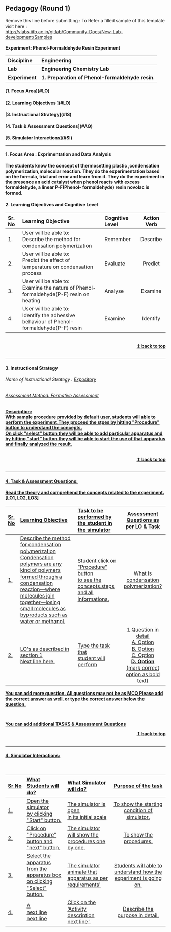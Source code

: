 ## Pedagogy (Round 1)
<p align="center">

Remove this line before submitting : To Refer a filled sample of this template visit here : <br> http://vlabs.iitb.ac.in/gitlab/Community-Docs/New-Lab-development/Samples
<br>
<br>
<b> Experiment: Phenol-Formaldehyde Resin Experiment  <a name="top"></a> <br>
</p>

<b>Discipline | <b>Engineering 
:--|:--|
<b> Lab | <b> Engineering Chemistry Lab
<b> Experiment|     <b> 1. Preparation of Phenol-formaldehyde resin.


<h4> [1. Focus Area](#LO)
<h4> [2. Learning Objectives ](#LO)
<h4> [3. Instructional Strategy](#IS)
<h4> [4. Task & Assessment Questions](#AQ)
<h4> [5. Simulator Interactions](#SI)
<hr>

<a name="LO"></a>
#### 1. Focus Area : Exprimentation and Data Analysis

The students know the concept of thermosetting plastic ,condensation polymerization,molecular reaction. They do the experimentation based on the formula, trial and error and learn from it. They do the experiment in the presence an acid catalyst when phenol reacts with excess formaldehyde, a linear P-F(Phenol- formaldehyde) resin novolac is formed.

#### 2. Learning Objectives and Cognitive Level


Sr. No |	Learning Objective	| Cognitive Level | Action Verb
:--|:--|:--|:-:
1.| User will be able to: <br>Describe the method for condensation polymerization | Remember | Describe
2.| User will be able to: <br>Predict the effect of temperature on condensation process | Evaluate | Predict
3.| User will be able to: <br>Examine the nature of Phenol-formaldehyde(P-F) resin on heating | Analyse | Examine
4.| User will be able to: <br>Identify the adhessive behaviour of Phenol-formaldehyde(P-F) resin | Examine | Identify


<br/>
<div align="right">
    <b><a href="#top">↥ back to top</a></b>
</div>
<br/>
<hr>

<a name="IS"></a>
#### 3. Instructional Strategy
###### Name of Instructional Strategy  :    <u> Expository
###### Assessment Method: Formative Assessment

<u> <b>Description: </b>  
With sample procedure provided by default user, students will able to perform the experiment.They proceed the stpes by hitting "Procedure" button to understand the concepts.  </u>
<br>
On click "select" button they will be able to add particular apparatus and by hitting "start" button they will be able to start the use of that apparatus and finally analyzed the result.

<br/>
<div align="right">
    <b><a href="#top">↥ back to top</a></b>
</div>
<br/>
<hr>

<a name="AQ"></a>
#### 4. Task & Assessment Questions:

Read the theory and comprehend the concepts related to the experiment. [LO1, LO2, LO3]
<br>

Sr. No |	Learning Objective	| Task to be performed by <br> the student  in the simulator | Assessment Questions as per LO & Task
:--|:--|:--|:-:
1.| Describe the method for condensation polymerization <br> Condensation polymers are any kind of polymers formed through a condensation reaction—where molecules join together—losing small molecules as byproducts such as water or methanol. | Student click on "Procedure" button <br> to see the concepts,steps and all informations. | What is condensation polymerization?
2.| LO's as described in section 1 <br> Next line here. | Type the task that <br> student will perform | 1 Question in detail <br> A. Option <br> B. Option <br> C. Option <br> <b> D. Option </b> <br> (mark correct option as bold text)


You can add more question. All questions may not be as MCQ
Please add the correct answer as well.
or type the correct answer below the question.

 <br>

 <u> You can add additional TASKS & Assessment Questions <u>
<br/>
<div align="right">
    <b><a href="#top">↥ back to top</a></b>
</div>
<br/>
<hr>

<a name="SI"></a>

#### 4. Simulator Interactions:
<br>

Sr.No | What Students will do? |	What Simulator will do?	| Purpose of the task
:--|:--|:--|:--:
1.| Open the simulator<br> by clicking <br>"Start" button. | The simulator is open <br> in its initial scale  | To show the starting condition of simulator.
2.| Click on "Procedure" <br> button and <br>"next" button.  | The simulator will show the <br> procedures one by one.  | To show the procedures.
3.| Select the apparatus <br> from the apparatus box <br> on clicking "Select" button. | The simulator animate that <br> apparatus as per requirements'  | Students will able to understand how the experiment is going on.
4.| A<br> next line <br> next line | Click on the ‘Activity description <br> next line  '  | Describe the purpose in detail.

